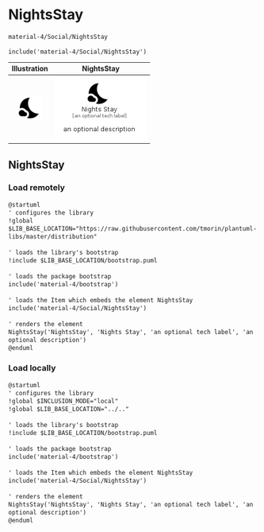 # NightsStay


```text
material-4/Social/NightsStay
```

```text
include('material-4/Social/NightsStay')
```



| Illustration | NightsStay |
| :---: | :---: |
| ![illustration for Illustration](../../material-4/Social/NightsStay.png) | ![illustration for NightsStay](../../material-4/Social/NightsStay.Local.png) |




## NightsStay

### Load remotely
```plantuml
@startuml
' configures the library
!global $LIB_BASE_LOCATION="https://raw.githubusercontent.com/tmorin/plantuml-libs/master/distribution"

' loads the library's bootstrap
!include $LIB_BASE_LOCATION/bootstrap.puml

' loads the package bootstrap
include('material-4/bootstrap')

' loads the Item which embeds the element NightsStay
include('material-4/Social/NightsStay')

' renders the element
NightsStay('NightsStay', 'Nights Stay', 'an optional tech label', 'an optional description')
@enduml
```

### Load locally
```plantuml
@startuml
' configures the library
!global $INCLUSION_MODE="local"
!global $LIB_BASE_LOCATION="../.."

' loads the library's bootstrap
!include $LIB_BASE_LOCATION/bootstrap.puml

' loads the package bootstrap
include('material-4/bootstrap')

' loads the Item which embeds the element NightsStay
include('material-4/Social/NightsStay')

' renders the element
NightsStay('NightsStay', 'Nights Stay', 'an optional tech label', 'an optional description')
@enduml
```

